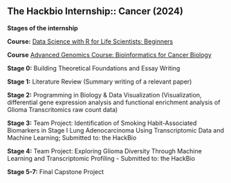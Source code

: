 ## The Hackbio Internship:: Cancer (2024)

**Stages of the internship**

**Course:** [Data Science with R for Life Scientists: Beginners](https://thehackbio.com/courses/2) 

**Course** [Advanced Genomics Course: Bioinformatics for Cancer Biology](https://thehackbio.com/courses/59) 

**Stage 0:** Building Theoretical Foundations and Essay Writing 

**Stage 1:** Literature Review (Summary writing of a relevant paper)

**Stage 2:** Programming in Biology & Data Visualization (Visualization, differential gene expression analysis and functional enrichment analysis of Glioma Transcritomics raw count data)

**Stage 3:** Team Project: Identification of Smoking Habit-Associated Biomarkers in Stage I Lung Adenocarcinoma Using Transcriptomic Data and Machine Learning; 
Submitted to: the HackBio 

**Stage 4:** Team Project: Exploring Glioma Diversity Through Machine Learning and Transcriptomic Profiling - Submitted to: the HackBio 

**Stage 5-7:** Final Capstone Project


